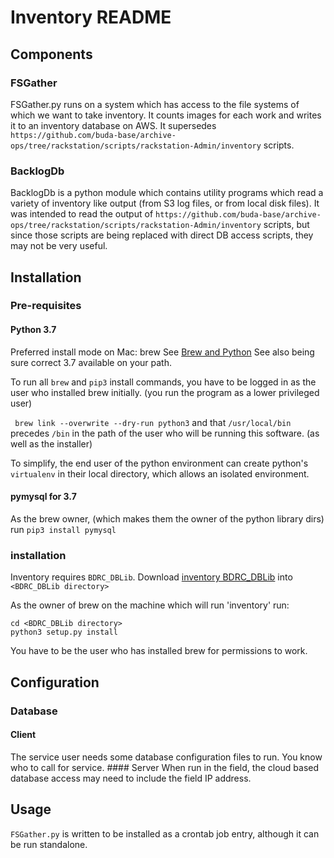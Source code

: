 # Inventory README
## Components
### FSGather
FSGather.py runs on a system which has access to the file systems of which we want to take inventory. It counts images for each work and writes it to an inventory database on AWS. It supersedes `https://github.com/buda-base/archive-ops/tree/rackstation/scripts/rackstation-Admin/inventory` scripts.
### BacklogDb
BacklogDb is a python module which contains utility programs which read a variety of inventory like output (from S3 log files, or from local disk files). It was intended to read the output of `https://github.com/buda-base/archive-ops/tree/rackstation/scripts/rackstation-Admin/inventory` scripts, but since those scripts are being replaced with direct DB access scripts, they may not be very useful.
## Installation
### Pre-requisites
#### Python 3.7
Preferred install mode on Mac: brew
See [Brew and Python](https://docs.brew.sh/Homebrew-and-Python)
See also being sure correct 3.7 available on your path.

To run all `brew` and `pip3` install commands, you have to be logged in as the user who installed brew initially. (you run the program as a lower privileged user)

` brew link --overwrite --dry-run python3`
and that `/usr/local/bin` precedes `/bin` in the path of the user who will be running this software. (as well as the installer)

To simplify, the end user of the python environment can create python's  `virtualenv` in their local directory, which allows an isolated environment.

#### pymysql for 3.7
As the brew owner, (which makes them the owner of the python library dirs) run `pip3 install pymysql`  

### installation
Inventory requires `BDRC_DBLib`.
Download  [inventory BDRC_DBLib](https://github.com/buda-base/asset-manager/tree/backlog-inventory/BDRC_DBLib) into `<BDRC_DBLib directory>`

As the owner of brew on the machine which will run 'inventory' run:
```
cd <BDRC_DBLib directory>
python3 setup.py install
```
You have to be the user who has installed brew for permissions to work.
## Configuration
### Database
#### Client
The service user needs some database configuration files to run. You know who to call for service.
[]() #### Server
When run in the field, the cloud based database access may need to include the field IP address.
## Usage
`FSGather.py` is written to be installed as a crontab job entry, although it can be run standalone.
